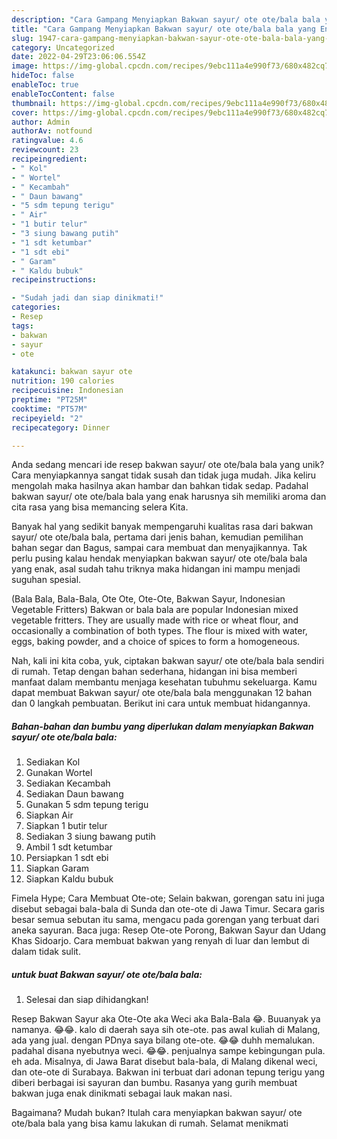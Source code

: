 ```yaml
---
description: "Cara Gampang Menyiapkan Bakwan sayur/ ote ote/bala bala yang Enak"
title: "Cara Gampang Menyiapkan Bakwan sayur/ ote ote/bala bala yang Enak"
slug: 1947-cara-gampang-menyiapkan-bakwan-sayur-ote-ote-bala-bala-yang-enak
category: Uncategorized
date: 2022-04-29T23:06:06.554Z
image: https://img-global.cpcdn.com/recipes/9ebc111a4e990f73/680x482cq70/bakwan-sayur-ote-otebala-bala-foto-resep-utama.jpg
hideToc: false
enableToc: true
enableTocContent: false
thumbnail: https://img-global.cpcdn.com/recipes/9ebc111a4e990f73/680x482cq70/bakwan-sayur-ote-otebala-bala-foto-resep-utama.jpg
cover: https://img-global.cpcdn.com/recipes/9ebc111a4e990f73/680x482cq70/bakwan-sayur-ote-otebala-bala-foto-resep-utama.jpg
author: Admin
authorAv: notfound
ratingvalue: 4.6
reviewcount: 23
recipeingredient:
- " Kol"
- " Wortel"
- " Kecambah"
- " Daun bawang"
- "5 sdm tepung terigu"
- " Air"
- "1 butir telur"
- "3 siung bawang putih"
- "1 sdt ketumbar"
- "1 sdt ebi"
- " Garam"
- " Kaldu bubuk"
recipeinstructions:

- "Sudah jadi dan siap dinikmati!"
categories:
- Resep
tags:
- bakwan
- sayur
- ote

katakunci: bakwan sayur ote 
nutrition: 190 calories
recipecuisine: Indonesian
preptime: "PT25M"
cooktime: "PT57M"
recipeyield: "2"
recipecategory: Dinner

---
```





Anda sedang mencari ide resep bakwan sayur/ ote ote/bala bala yang unik? Cara menyiapkannya sangat tidak susah dan tidak juga mudah. Jika keliru mengolah maka hasilnya akan hambar dan bahkan tidak sedap. Padahal bakwan sayur/ ote ote/bala bala yang enak harusnya sih memiliki aroma dan cita rasa yang bisa memancing selera Kita.





Banyak hal yang sedikit banyak mempengaruhi kualitas rasa dari bakwan sayur/ ote ote/bala bala, pertama dari jenis bahan, kemudian pemilihan bahan segar dan Bagus, sampai cara membuat dan menyajikannya. Tak perlu pusing kalau hendak menyiapkan bakwan sayur/ ote ote/bala bala yang enak,      asal sudah tahu triknya maka hidangan ini mampu menjadi suguhan spesial.














(Bala Bala, Bala-Bala, Ote Ote, Ote-Ote, Bakwan Sayur, Indonesian Vegetable Fritters) Bakwan or bala bala are popular Indonesian mixed vegetable fritters. They are usually made with rice or wheat flour, and occasionally a combination of both types. The flour is mixed with water, eggs, baking powder, and a choice of spices to form a homogeneous.






Nah, kali ini kita coba, yuk, ciptakan bakwan sayur/ ote ote/bala bala sendiri di rumah. Tetap dengan bahan sederhana, hidangan ini bisa memberi manfaat dalam membantu menjaga kesehatan tubuhmu sekeluarga. Kamu dapat membuat Bakwan sayur/ ote ote/bala bala menggunakan 12 bahan dan 0 langkah pembuatan. Berikut ini cara untuk membuat hidangannya.

<!--inarticleads1-->

##### Bahan-bahan dan bumbu yang diperlukan dalam menyiapkan Bakwan sayur/ ote ote/bala bala:

1. Sediakan  Kol
1. Gunakan  Wortel
1. Sediakan  Kecambah
1. Sediakan  Daun bawang
1. Gunakan 5 sdm tepung terigu
1. Siapkan  Air
1. Siapkan 1 butir telur
1. Sediakan 3 siung bawang putih
1. Ambil 1 sdt ketumbar
1. Persiapkan 1 sdt ebi
1. Siapkan  Garam
1. Siapkan  Kaldu bubuk


Fimela Hype; Cara Membuat Ote-ote; Selain bakwan, gorengan satu ini juga disebut sebagai bala-bala di Sunda dan ote-ote di Jawa Timur. Secara garis besar semua sebutan itu sama, mengacu pada gorengan yang terbuat dari aneka sayuran. Baca juga: Resep Ote-ote Porong, Bakwan Sayur dan Udang Khas Sidoarjo. Cara membuat bakwan yang renyah di luar dan lembut di dalam tidak sulit. 

<!--inarticleads2-->

#####  untuk buat Bakwan sayur/ ote ote/bala bala:


1. Selesai dan siap dihidangkan!

Resep Bakwan Sayur aka Ote-Ote aka Weci aka Bala-Bala 😂. Buuanyak ya namanya. 😂😂. kalo di daerah saya sih ote-ote. pas awal kuliah di Malang, ada yang jual. dengan PDnya saya bilang ote-ote. 😂😂 duhh memalukan. padahal disana nyebutnya weci. 😂😂. penjualnya sampe kebingungan pula. eh ada. Misalnya, di Jawa Barat disebut bala-bala, di Malang dikenal weci, dan ote-ote di Surabaya. Bakwan ini terbuat dari adonan tepung terigu yang diberi berbagai isi sayuran dan bumbu. Rasanya yang gurih membuat bakwan juga enak dinikmati sebagai lauk makan nasi. 

Bagaimana? Mudah bukan? Itulah cara menyiapkan bakwan sayur/ ote ote/bala bala yang bisa kamu lakukan di rumah. Selamat menikmati
